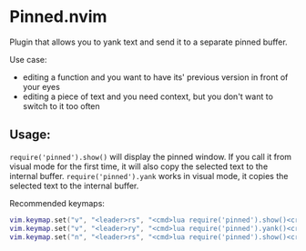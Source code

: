 # Pinned.nvim

Plugin that allows you to yank text and send it to a separate pinned  buffer.

Use case:
- editing a function and you want to have its' previous version in front of
  your eyes
- editing a piece of text and you need context, but you don't want to switch to
  it too often

## Usage:

`require('pinned').show()` will display the pinned window. If you call it from
visual mode for the first time, it will also copy the selected text to the
internal buffer. `require('pinned').yank` works in visual mode, it copies the
selected text to the internal buffer.

Recommended keymaps:

```lua
vim.keymap.set("v", "<leader>rs", "<cmd>lua require('pinned').show()<cr>")
vim.keymap.set("v", "<leader>ry", "<cmd>lua require('pinned').yank()<cr>")
vim.keymap.set("n", "<leader>rs", "<cmd>lua require('pinned').show()<cr>")
```



